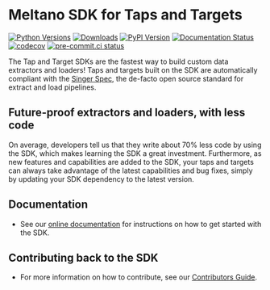 # Meltano SDK for Taps and Targets

[![Python Versions](https://img.shields.io/pypi/pyversions/singer-sdk)](https://pypi.org/project/singer-sdk)
[![Downloads](https://img.shields.io/pypi/dw/singer-sdk?color=blue)](https://pypi.org/project/singer-sdk)
[![PyPI Version](https://img.shields.io/pypi/v/singer-sdk?color=blue)](https://pypi.org/project/singer-sdk)
[![Documentation Status](https://readthedocs.org/projects/meltano-sdk/badge/?version=latest)](https://sdk.meltano.com/en/latest/?badge=latest)
[![codecov](https://codecov.io/gh/meltano/sdk/branch/main/graph/badge.svg?token=kS1zkemAgo)](https://codecov.io/gh/meltano/sdk)
[![pre-commit.ci status](https://results.pre-commit.ci/badge/github/meltano/sdk/main.svg)](https://results.pre-commit.ci/latest/github/meltano/sdk/main)

The Tap and Target SDKs are the fastest way to build custom data extractors and loaders!
Taps and targets built on the SDK are automatically compliant with the
[Singer Spec](https://hub.meltano.com/singer/spec), the
de-facto open source standard for extract and load pipelines.

## Future-proof extractors and loaders, with less code

On average, developers tell us that they write about 70% less code by using the SDK, which
makes learning the SDK a great investment. Furthermore, as new features and capabilities
are added to the SDK, your taps and targets can always take advantage of the latest
capabilities and bug fixes, simply by updating your SDK dependency to the latest version.

## Documentation

- See our [online documentation](https://sdk.meltano.com) for instructions on how
to get started with the SDK.

## Contributing back to the SDK

- For more information on how to contribute, see our [Contributors Guide](https://sdk.meltano.com/en/latest/CONTRIBUTING.html).
